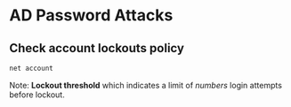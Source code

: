 # AD Password Attacks
##  Check account lockouts policy
``` powershell
net account
```
Note: **Lockout threshold** which indicates a limit of _numbers_ login attempts before lockout.
